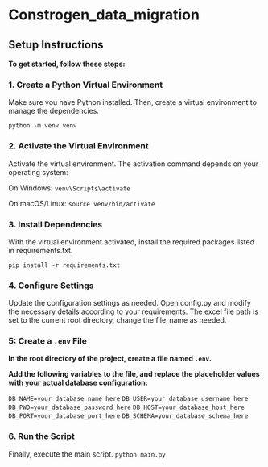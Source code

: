 # Constrogen_data_migration

## Setup Instructions

**To get started, follow these steps:**

### 1. Create a Python Virtual Environment

Make sure you have Python installed. Then, create a virtual environment to manage the dependencies.

`python -m venv venv`

### 2. Activate the Virtual Environment

Activate the virtual environment. The activation command depends on your operating system:

On Windows:
`venv\Scripts\activate`

On macOS/Linux:
`source venv/bin/activate`

### 3. Install Dependencies

With the virtual environment activated, install the required packages listed in requirements.txt.

`pip install -r requirements.txt`

### 4. Configure Settings

Update the configuration settings as needed. Open config.py and modify the necessary details according to your requirements. The excel file path is set to the current root directory, change the file_name as needed.

### 5: Create a `.env` File

**In the root directory of the project, create a file named `.env`.**

**Add the following variables to the file, and replace the placeholder values with your actual database configuration:**

`DB_NAME=your_database_name_here`
`DB_USER=your_database_username_here`
`DB_PWD=your_database_password_here`
`DB_HOST=your_database_host_here`
`DB_PORT=your_database_port_here`
`DB_SCHEMA=your_database_schema_here`

### 6. Run the Script

Finally, execute the main script.
`python main.py`
